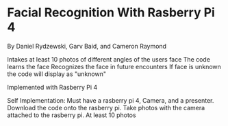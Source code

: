 # Facial Recognition With Rasberry Pi 4
By Daniel Rydzewski, Garv Baid, and Cameron Raymond


Intakes at least 10 photos of different angles of the users face
The code learns the face
Recognizes the face in future encounters
If face is unknown the code will display as "unknown"

Implemented with Rasberry Pi 4


Self Implementation:
Must have a rasberry pi 4, Camera, and a presenter.
Download the code onto the rasberry pi. 
Take photos with the camera attached to the rasberry pi. At least 10 photos

